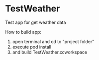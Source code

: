 # TestWeather
Test app for get weather data 

How to build app:
1. open terminal and cd to "project folder"
2. execute pod install
3. and build TestWeather.xcworkspace